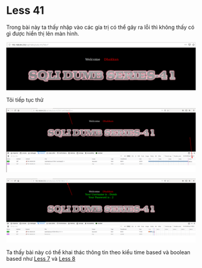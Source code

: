 # Less 41

Trong bài này ta thấy nhập vào các gía trị có thể gây ra lỗi thì không thấy có gì được hiển thị lên màn hình.

![](../images/sqli-labs/Less-41/03.png)

Tôi tiếp tục thử

![](../images/sqli-labs/Less-41/01.png)

![](../images/sqli-labs/Less-41/02.png)

Ta thấy bài này có thể khai thác thông tin theo kiểu time based và boolean based như [Less 7](Less-7.md) và [Less 8](Less-8.md)
 